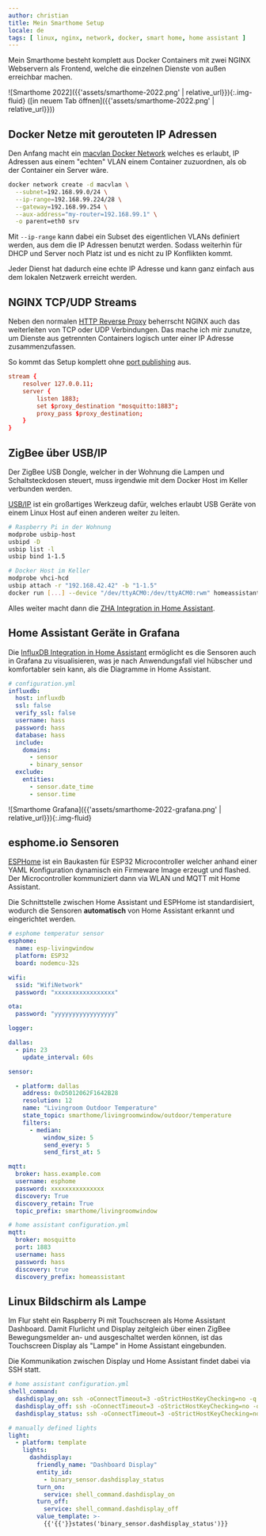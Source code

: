 ```yaml
---
author: christian
title: Mein Smarthome Setup
locale: de
tags: [ linux, nginx, network, docker, smart home, home assistant ]
---
```


Mein Smarthome besteht komplett aus Docker Containers mit zwei NGINX Webservern
als Frontend, welche die einzelnen Dienste von außen erreichbar machen.

![Smarthome 2022]({{'assets/smarthome-2022.png' | relative_url}}){:.img-fluid}
([in neuem Tab öffnen]({{'assets/smarthome-2022.png' | relative_url}}))

## Docker Netze mit gerouteten IP Adressen

Den Anfang macht ein [macvlan Docker Network][macvlan] welches es erlaubt, IP Adressen
aus einem "echten" VLAN einem Container zuzuordnen, als ob der Container ein Server wäre.

[macvlan]: https://docs.docker.com/network/macvlan/
[httpproxy]: https://docs.nginx.com/nginx/admin-guide/web-server/reverse-proxy/
[portpublish]: https://docs.docker.com/config/containers/container-networking/#published-ports
[usbip]: https://wiki.ubuntuusers.de/USBIP/
[zha]: https://www.home-assistant.io/integrations/zha/
[hassinflux]: https://www.home-assistant.io/integrations/influxdb/
[esphome]: https://esphome.io/index.html

```sh
docker network create -d macvlan \
  --subnet=192.168.99.0/24 \
  --ip-range=192.168.99.224/28 \
  --gateway=192.168.99.254 \
  --aux-address="my-router=192.168.99.1" \
  -o parent=eth0 srv
```

Mit `--ip-range` kann dabei ein Subset des eigentlichen VLANs definiert werden,
aus dem die IP Adressen benutzt werden. Sodass weiterhin für DHCP und Server
noch Platz ist und es nicht zu IP Konflikten kommt.

Jeder Dienst hat dadurch eine echte IP Adresse und kann ganz einfach aus dem lokalen
Netzwerk erreicht werden.

## NGINX TCP/UDP Streams

Neben den normalen [HTTP Reverse Proxy][httpproxy] beherrscht NGINX auch das weiterleiten
von TCP oder UDP Verbindungen. Das mache ich mir zunutze, um Dienste aus getrennten
Containers logisch unter einer IP Adresse zusammenzufassen.

So kommt das Setup komplett ohne [port publishing][portpublish] aus.

```conf
stream {
    resolver 127.0.0.11;
    server {
        listen 1883;
        set $proxy_destination "mosquitto:1883";
        proxy_pass $proxy_destination;
    }
}
```

## ZigBee über USB/IP

Der ZigBee USB Dongle, welcher in der Wohnung die Lampen und Schaltsteckdosen steuert, 
muss irgendwie mit dem Docker Host im Keller verbunden werden.

[USB/IP][usbip] ist ein großartiges Werkzeug dafür, welches erlaubt USB Geräte von
einem Linux Host auf einen anderen weiter zu leiten.

```sh
# Raspberry Pi in der Wohnung
modprobe usbip-host
usbipd -D
usbip list -l
usbip bind 1-1.5

# Docker Host im Keller
modprobe vhci-hcd
usbip attach -r "192.168.42.42" -b "1-1.5"
docker run [...] --device "/dev/ttyACM0:/dev/ttyACM0:rwm" homeassistant/home-assistant:latest
```

Alles weiter macht dann die [ZHA Integration in Home Assistant][zha].

## Home Assistant Geräte in Grafana

Die [InfluxDB Integration in Home Assistant][hassinflux] ermöglicht es die Sensoren auch in Grafana
zu visualisieren, was je nach Anwendungsfall viel hübscher und komfortabler sein kann,
als die Diagramme in Home Assistant.

```yml
# configuration.yml
influxdb:
  host: influxdb
  ssl: false
  verify_ssl: false
  username: hass
  password: hass
  database: hass
  include:
    domains:
      - sensor
      - binary_sensor
  exclude:
    entities:
      - sensor.date_time
      - sensor.time
```

![Smarthome Grafana]({{'assets/smarthome-2022-grafana.png' | relative_url}}){:.img-fluid}

## esphome.io Sensoren

[ESPHome][esphome] ist ein Baukasten für ESP32 Microcontroller welcher anhand einer YAML Konfiguration
dynamisch ein Firmeware Image erzeugt und flashed. Der Microcontroller kommuniziert dann via
WLAN und MQTT mit Home Assistant.

Die Schnittstelle zwischen Home Assistant und ESPHome ist standardisiert,
wodurch die Sensoren **automatisch** von Home Assistant erkannt und eingerichtet werden.

```yml
# esphome temperatur sensor
esphome:
  name: esp-livingwindow
  platform: ESP32
  board: nodemcu-32s

wifi:
  ssid: "WifiNetwork"
  password: "xxxxxxxxxxxxxxxxx"

ota:
  password: "yyyyyyyyyyyyyyyyy"

logger:

dallas:
  - pin: 23
    update_interval: 60s

sensor:

  - platform: dallas
    address: 0xD5012062F1642B28
    resolution: 12
    name: "Livingroom Outdoor Temperature"
    state_topic: smarthome/livingroomwindow/outdoor/temperature
    filters:
      - median:
          window_size: 5
          send_every: 5
          send_first_at: 5

mqtt:
  broker: hass.example.com
  username: esphome
  password: xxxxxxxxxxxxxxx
  discovery: True
  discovery_retain: True
  topic_prefix: smarthome/livingroomwindow
```

```yml
# home assistant configuration.yml
mqtt:
  broker: mosquitto
  port: 1883
  username: hass
  password: hass
  discovery: true
  discovery_prefix: homeassistant
```

## Linux Bildschirm als Lampe

Im Flur steht ein Raspberry Pi mit Touchscreen als Home Assistant Dashboard.
Damit Flurlicht und Display zeitgleich über einen ZigBee Bewegungsmelder 
an- und ausgeschaltet werden können, ist das Touchscreen Display als "Lampe"
in Home Assistant eingebunden.

Die Kommunikation zwischen Display und Home Assistant findet dabei via SSH statt.

```yml
# home assistant configuration.yml
shell_command:
  dashdisplay_on: ssh -oConnectTimeout=3 -oStrictHostKeyChecking=no -q -i /config/ssh/dashdisplay.key pi@192.168.42.42 -- --on
  dashdisplay_off: ssh -oConnectTimeout=3 -oStrictHostKeyChecking=no -q -i /config/ssh/dashdisplay.key pi@192.168.42.42 -- --off
  dashdisplay_status: ssh -oConnectTimeout=3 -oStrictHostKeyChecking=no -q -i /config/ssh/dashdisplay.key pi@192.168.42.42 -- --displaystatus

# manually defined lights
light:
  - platform: template
    lights:
      dashdisplay:
        friendly_name: "Dashboard Display"
        entity_id:
          - binary_sensor.dashdisplay_status
        turn_on:
          service: shell_command.dashdisplay_on
        turn_off:
          service: shell_command.dashdisplay_off
        value_template: >-
          {{'{{'}}states('binary_sensor.dashdisplay_status')}}
```
